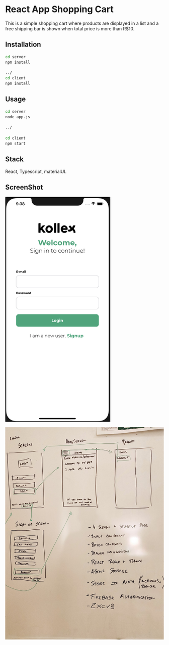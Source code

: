 # React App Shopping Cart

This is a simple shopping cart where products are displayed in a list and a free shipping bar is shown when total price is more than R$10.

## Installation
```bash
cd server
npm install

../
cd client
npm install
```

## Usage
```bash
cd server
node app.js

../

cd client
npm start
```

## Stack

React, Typescript, materialUI.

## ScreenShot

![alt text](https://github.com/feraraujofilho/KollexAuthenticationApp/blob/master/assets/kollex_login.png?raw=true)

![alt text](https://github.com/feraraujofilho/KollexAuthenticationApp/blob/master/assets/PlanningApp.jpg?raw=true)
